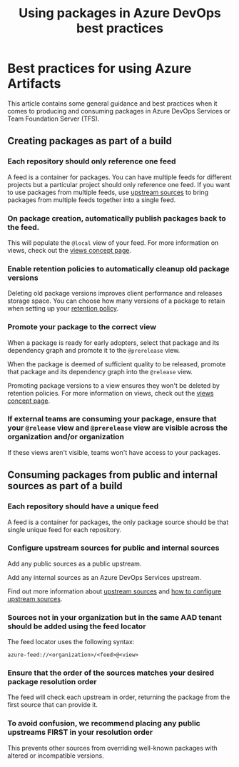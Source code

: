 ﻿---
title: Using packages in Azure DevOps best practices
description: Learn best practices for producing and consuming feeds and packages in Visual Studio Team Services and Team Foundation Server
ms.technology: devops-artifacts
ms.topic: conceptual
ms.date: 05/18/2018
monikerRange: '>= tfs-2017'
---

# Best practices for using Azure Artifacts

This article contains some general guidance and best practices when it comes to producing and consuming packages in Azure DevOps Services or Team Foundation Server (TFS).

## Creating packages as part of a build

### Each repository should only reference one feed

A feed is a container for packages. You can have multiple feeds for different projects but a particular project should only reference one feed. If you want to use packages from multiple feeds, use [upstream sources](upstream-sources.md) to bring packages from multiple feeds together into a single feed.

### On package creation, automatically publish packages back to the feed.

This will populate the `@local` view of your feed. For more information on views, check out the [views concept page](views.md).

### Enable retention policies to automatically cleanup old package versions

Deleting old package versions improves client performance and releases storage space. You can choose how many versions of a package to retain when setting up your [retention policy](../how-to/delete-and-recover-packages.md#automatically-delete-old-package-versions-with-retention-policies).

### Promote your package to the correct view

When a package is ready for early adopters, select that package and its dependency graph and promote it to the `@prerelease` view.

When the package is deemed of sufficient quality to be released, promote that package and its dependency graph into the `@release` view.

Promoting package versions to a view ensures they won't be deleted by retention policies. For more information on views, check out the [views concept page](views.md).

### If external teams are consuming your package, ensure that your `@release` view and `@prerelease` view are visible across the organization and/or organization

If these views aren't visible, teams won't have access to your packages.

## Consuming packages from public and internal sources as part of a build

### Each repository should have a unique feed

A feed is a container for packages, the only package source should be that single unique feed for each repository.

### Configure upstream sources for public and internal sources

Add any public sources as a public upstream.

Add any internal sources as an Azure DevOps Services upstream.

Find out more information about [upstream sources](upstream-sources.md) and [how to configure upstream sources](../how-to/set-up-upstream-sources.md).

### Sources not in your organization but in the same AAD tenant should be added using the feed locator

The feed locator uses the following syntax:

`azure-feed://<organization>/<feed>@<view>`

### Ensure that the order of the sources matches your desired package resolution order

The feed will check each upstream in order, returning the package from the first source that can provide it.

### To avoid confusion, we recommend placing any public upstreams FIRST in your resolution order

This prevents other sources from overriding well-known packages with altered or incompatible versions.
